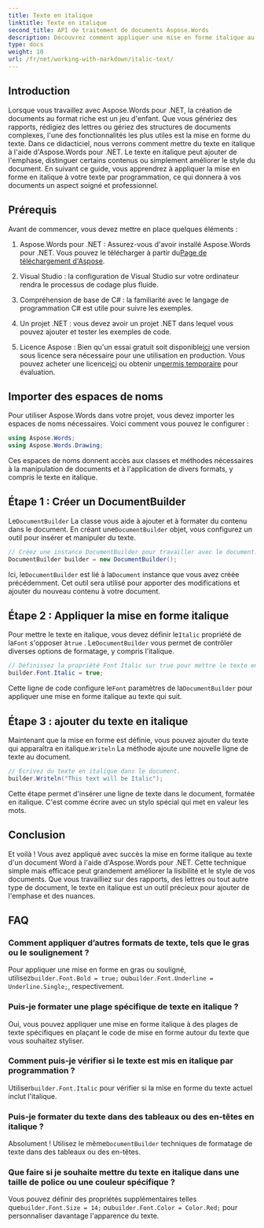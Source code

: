 ```yaml
---
title: Texte en italique
linktitle: Texte en italique
second_title: API de traitement de documents Aspose.Words
description: Découvrez comment appliquer une mise en forme italique au texte dans des documents Word à l'aide d'Aspose.Words pour .NET. Guide étape par étape avec exemples de code inclus.
type: docs
weight: 10
url: /fr/net/working-with-markdown/italic-text/
---
```

## Introduction

Lorsque vous travaillez avec Aspose.Words pour .NET, la création de documents au format riche est un jeu d'enfant. Que vous génériez des rapports, rédigiez des lettres ou gériez des structures de documents complexes, l'une des fonctionnalités les plus utiles est la mise en forme du texte. Dans ce didacticiel, nous verrons comment mettre du texte en italique à l'aide d'Aspose.Words pour .NET. Le texte en italique peut ajouter de l'emphase, distinguer certains contenus ou simplement améliorer le style du document. En suivant ce guide, vous apprendrez à appliquer la mise en forme en italique à votre texte par programmation, ce qui donnera à vos documents un aspect soigné et professionnel.

## Prérequis

Avant de commencer, vous devez mettre en place quelques éléments :

1.  Aspose.Words pour .NET : Assurez-vous d'avoir installé Aspose.Words pour .NET. Vous pouvez le télécharger à partir du[Page de téléchargement d'Aspose](https://releases.aspose.com/words/net/).

2. Visual Studio : la configuration de Visual Studio sur votre ordinateur rendra le processus de codage plus fluide. 

3. Compréhension de base de C# : la familiarité avec le langage de programmation C# est utile pour suivre les exemples.

4. Un projet .NET : vous devez avoir un projet .NET dans lequel vous pouvez ajouter et tester les exemples de code.

5.  Licence Aspose : Bien qu'un essai gratuit soit disponible[ici](https://releases.aspose.com/) une version sous licence sera nécessaire pour une utilisation en production. Vous pouvez acheter une licence[ici](https://purchase.aspose.com/buy) ou obtenir un[permis temporaire](https://purchase.aspose.com/temporary-license/) pour évaluation.

## Importer des espaces de noms

Pour utiliser Aspose.Words dans votre projet, vous devez importer les espaces de noms nécessaires. Voici comment vous pouvez le configurer :

```csharp
using Aspose.Words;
using Aspose.Words.Drawing;
```

Ces espaces de noms donnent accès aux classes et méthodes nécessaires à la manipulation de documents et à l'application de divers formats, y compris le texte en italique.

## Étape 1 : Créer un DocumentBuilder

 Le`DocumentBuilder` La classe vous aide à ajouter et à formater du contenu dans le document. En créant une`DocumentBuilder` objet, vous configurez un outil pour insérer et manipuler du texte.

```csharp
// Créez une instance DocumentBuilder pour travailler avec le document.
DocumentBuilder builder = new DocumentBuilder();
```

 Ici, le`DocumentBuilder` est lié à la`Document` instance que vous avez créée précédemment. Cet outil sera utilisé pour apporter des modifications et ajouter du nouveau contenu à votre document.

## Étape 2 : Appliquer la mise en forme italique

 Pour mettre le texte en italique, vous devez définir le`Italic` propriété de la`Font` s'opposer à`true` . Le`DocumentBuilder` vous permet de contrôler diverses options de formatage, y compris l'italique.

```csharp
// Définissez la propriété Font Italic sur true pour mettre le texte en italique.
builder.Font.Italic = true;
```

Cette ligne de code configure le`Font` paramètres de la`DocumentBuilder` pour appliquer une mise en forme italique au texte qui suit.

## Étape 3 : ajouter du texte en italique

 Maintenant que la mise en forme est définie, vous pouvez ajouter du texte qui apparaîtra en italique.`Writeln` La méthode ajoute une nouvelle ligne de texte au document.

```csharp
// Écrivez du texte en italique dans le document.
builder.Writeln("This text will be Italic");
```

Cette étape permet d'insérer une ligne de texte dans le document, formatée en italique. C'est comme écrire avec un stylo spécial qui met en valeur les mots.

## Conclusion

Et voilà ! Vous avez appliqué avec succès la mise en forme italique au texte d'un document Word à l'aide d'Aspose.Words pour .NET. Cette technique simple mais efficace peut grandement améliorer la lisibilité et le style de vos documents. Que vous travailliez sur des rapports, des lettres ou tout autre type de document, le texte en italique est un outil précieux pour ajouter de l'emphase et des nuances.

## FAQ

### Comment appliquer d’autres formats de texte, tels que le gras ou le soulignement ?
 Pour appliquer une mise en forme en gras ou souligné, utilisez`builder.Font.Bold = true;` ou`builder.Font.Underline = Underline.Single;`, respectivement.

### Puis-je formater une plage spécifique de texte en italique ?
Oui, vous pouvez appliquer une mise en forme italique à des plages de texte spécifiques en plaçant le code de mise en forme autour du texte que vous souhaitez styliser.

### Comment puis-je vérifier si le texte est mis en italique par programmation ?
 Utiliser`builder.Font.Italic` pour vérifier si la mise en forme du texte actuel inclut l'italique.

### Puis-je formater du texte dans des tableaux ou des en-têtes en italique ?
 Absolument ! Utilisez le même`DocumentBuilder` techniques de formatage de texte dans des tableaux ou des en-têtes.

### Que faire si je souhaite mettre du texte en italique dans une taille de police ou une couleur spécifique ?
 Vous pouvez définir des propriétés supplémentaires telles que`builder.Font.Size = 14;` ou`builder.Font.Color = Color.Red;` pour personnaliser davantage l'apparence du texte.